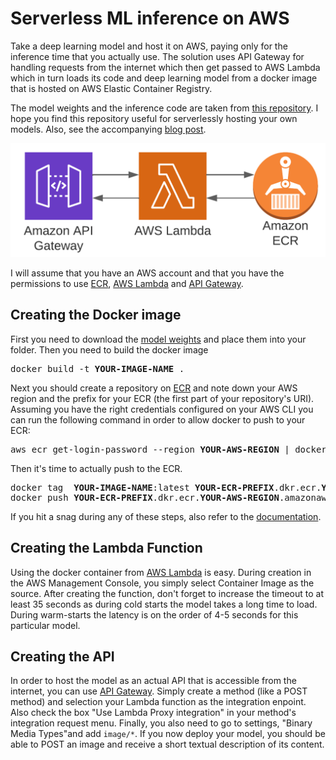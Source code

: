 # Serverless ML inference on AWS
Take a deep learning model and host it on AWS, paying only for the inference time that you actually use. The solution uses API Gateway for handling requests from the internet which then get passed to AWS Lambda which in turn loads its code and deep learning model from a docker image that is hosted on AWS Elastic Container Registry.

The model weights and the inference code are taken from [this repository](https://github.com/sgrvinod/a-PyTorch-Tutorial-to-Image-Captioning).
I hope you find this repository useful for serverlessly hosting your own models. Also, see the accompanying [blog post](https://www.alexmeinke.de/2022/03/16/serverless-deploy-image-to-text.html).

![architecture for serverless hosting of deep learning model](https://github.com/AlexMeinke/serverless-hosting-of-image-captioning/blob/master/ECR.png)

I will assume that you have an AWS account and that you have the permissions to use [ECR](https://aws.amazon.com/ecr/), [AWS Lambda](https://aws.amazon.com/lambda/) and [API Gateway](https://aws.amazon.com/api-gateway/).

## Creating the Docker image
First you need to download the [model weights](https://alexm-personal-website-v2.s3.eu-central-1.amazonaws.com/blog/2022-02-01-serverless-deploy-image-to-text/model.pickle) 
and place them into your folder. Then you need to build the docker image

<pre>
docker build -t <b>YOUR-IMAGE-NAME</b> .
</pre>

Next you should create a repository on [ECR](https://aws.amazon.com/ecr/) and note down your AWS region and the prefix for your ECR 
(the first part of your repository's URI). Assuming you have the right credentials configured on your AWS CLI you can run the following command
in order to allow docker to push to your ECR:
<pre>
aws ecr get-login-password --region <b>YOUR-AWS-REGION</b> | docker login --username AWS --password-stdin <b>YOUR-ECR-PREFIX</b>.dkr.ecr.<b>YOUR-AWS-REGION</b>.amazonaws.com
</pre>

Then it's time to actually push to the ECR.
<pre>
docker tag  <b>YOUR-IMAGE-NAME</b>:latest <b>YOUR-ECR-PREFIX</b>.dkr.ecr.<b>YOUR-AWS-REGION</b>.amazonaws.com/<b>YOUR-IMAGE-NAME</b>:latest
docker push <b>YOUR-ECR-PREFIX</b>.dkr.ecr.<b>YOUR-AWS-REGION</b>.amazonaws.com/<b>YOUR-IMAGE-NAME</b>:latest
</pre>

If you hit a snag during any of these steps, also refer to the [documentation](https://docs.aws.amazon.com/lambda/latest/dg/images-create.html).

## Creating the Lambda Function
Using the docker container from [AWS Lambda](https://aws.amazon.com/lambda/) is easy. During creation in the AWS Management Console, you simply select Container Image as the source. 
After creating the function, don't forget to increase the timeout to at least 35 seconds as during cold starts the model takes a long time to load. 
During warm-starts the latency is on the order of 4-5 seconds for this particular model.

## Creating the API
In order to host the model as an actual API that is accessible from the internet, you can use [API Gateway](https://aws.amazon.com/api-gateway/).
Simply create a method (like a POST method) and selection your Lambda function as the integration enpoint. Also check the box "Use Lambda Proxy integration" in your
method's integration request menu. Finally, you also need to go to settings, "Binary Media Types"and add `image/*`. If you now deploy your model, you should
be able to POST an image and receive a short textual description of its content.
